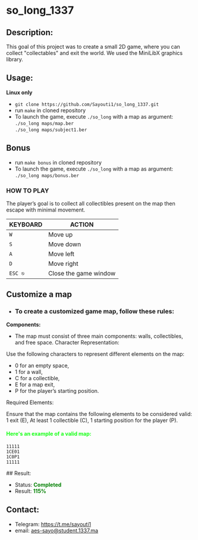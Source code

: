 # so_long_1337
## Description:
This goal of this project was to create a small 2D game, where you can collect "collectables" and exit the world. We used the MiniLibX graphics library.

## Usage:
**Linux only**

- `git clone https://github.com/Sayouti1/so_long_1337.git`
- run `make` in cloned repository
- To launch the game, execute `./so_long` with a map as argument: \
`./so_long maps/map.ber` \
`./so_long maps/subject1.ber`

## Bonus
- run `make bonus` in cloned repository
- To launch the game, execute `./so_long` with a map as argument: \
`./so_long maps/bonus.ber`

### HOW TO PLAY

The player’s goal is to collect all collectibles present on the map then escape with minimal movement.

|KEYBOARD|ACTION|
|---|---|
|`W`|Move up|
|`S`|Move down|
|`A`|Move left|
|`D`|Move right|
|`ESC ⎋`|Close the game window|

## Customize a map
- <h3>To create a customized game map, follow these rules:</h3>

<b>Components:</b>

- The map must consist of three main components: walls, collectibles, and free space.
Character Representation:

Use the following characters to represent different elements on the map:
<ul>
    <li> 0 for an empty space,</li>
    <li> 1 for a wall,</li>
    <li> C for a collectible,</li>
    <li> E for a map exit,</li>
    <li> P for the player’s starting position.</li>
</ul>
Required Elements:

Ensure that the map contains the following elements to be considered valid:
1 exit (E),
At least 1 collectible (C),
1 starting position for the player (P).

<h4 style="color:#15FF15">Here's an example of a valid map:</h4>
<p>

    11111
    1CE01
    1C0P1
    11111
</p>
## Result:

- Status: <b style="color:green">Completed</b>
- Result: <b style="color:green;">115%</b>

## Contact:
- Telegram: https://t.me/sayouti1
- email: aes-sayo@student.1337.ma


